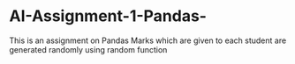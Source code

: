 # AI-Assignment-1-Pandas-
This is an assignment on Pandas 
Marks which are given to each student are generated randomly using random function
